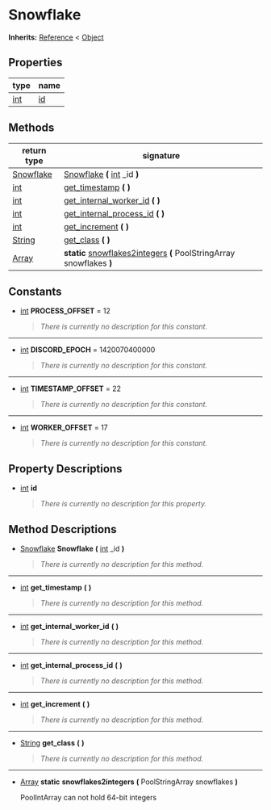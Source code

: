   
# Snowflake
  
**Inherits:** [Reference](https://docs.godotengine.org/en/3.5/classes/class_reference.html) < [Object](https://docs.godotengine.org/en/3.5/classes/class_object.html)  
  
  
## Properties
  
| type                                                              | name               |
|-------------------------------------------------------------------|--------------------|
| [int](https://docs.godotengine.org/en/3.5/classes/class_int.html) | [id](#property-id) |  
  
## Methods
  
| return type                                                             | signature                                                                                                         |
|-------------------------------------------------------------------------|-------------------------------------------------------------------------------------------------------------------|
| [Snowflake](./class_snowflake.md)                                       | [Snowflake](#method-Snowflake) **(** [int](https://docs.godotengine.org/en/3.5/classes/class_int.html) \_id **)** |
| [int](https://docs.godotengine.org/en/3.5/classes/class_int.html)       | [get\_timestamp](#method-get-timestamp) **(**  **)**                                                              |
| [int](https://docs.godotengine.org/en/3.5/classes/class_int.html)       | [get\_internal\_worker\_id](#method-get-internal-worker-id) **(**  **)**                                          |
| [int](https://docs.godotengine.org/en/3.5/classes/class_int.html)       | [get\_internal\_process\_id](#method-get-internal-process-id) **(**  **)**                                        |
| [int](https://docs.godotengine.org/en/3.5/classes/class_int.html)       | [get\_increment](#method-get-increment) **(**  **)**                                                              |
| [String](https://docs.godotengine.org/en/3.5/classes/class_string.html) | [get\_class](#method-get-class) **(**  **)**                                                                      |
| [Array](https://docs.godotengine.org/en/3.5/classes/class_array.html)   | **static** [snowflakes2integers](#method-snowflakes2integers) **(** PoolStringArray snowflakes **)**              |  
  
## Constants
  
- <a name="constant-PROCESS-OFFSET"></a>[int](https://docs.godotengine.org/en/3.5/classes/class_int.html) **PROCESS\_OFFSET** = 12  
  
	> *There is currently no description for this constant.*  
________________

- <a name="constant-DISCORD-EPOCH"></a>[int](https://docs.godotengine.org/en/3.5/classes/class_int.html) **DISCORD\_EPOCH** = 1420070400000  
  
	> *There is currently no description for this constant.*  
________________

- <a name="constant-TIMESTAMP-OFFSET"></a>[int](https://docs.godotengine.org/en/3.5/classes/class_int.html) **TIMESTAMP\_OFFSET** = 22  
  
	> *There is currently no description for this constant.*  
________________

- <a name="constant-WORKER-OFFSET"></a>[int](https://docs.godotengine.org/en/3.5/classes/class_int.html) **WORKER\_OFFSET** = 17  
  
	> *There is currently no description for this constant.*
  
  
## Property Descriptions
  
- <a name="property-id"></a>[int](https://docs.godotengine.org/en/3.5/classes/class_int.html) **id**  
  
	> *There is currently no description for this property.*
  
  
## Method Descriptions
  
- <a name="method-Snowflake"></a>[Snowflake](./class_snowflake.md) **Snowflake** **(** [int](https://docs.godotengine.org/en/3.5/classes/class_int.html) \_id **)**  
  
	> *There is currently no description for this method.*  
________________

- <a name="method-get-timestamp"></a>[int](https://docs.godotengine.org/en/3.5/classes/class_int.html) **get\_timestamp** **(**  **)**  
  
	> *There is currently no description for this method.*  
________________

- <a name="method-get-internal-worker-id"></a>[int](https://docs.godotengine.org/en/3.5/classes/class_int.html) **get\_internal\_worker\_id** **(**  **)**  
  
	> *There is currently no description for this method.*  
________________

- <a name="method-get-internal-process-id"></a>[int](https://docs.godotengine.org/en/3.5/classes/class_int.html) **get\_internal\_process\_id** **(**  **)**  
  
	> *There is currently no description for this method.*  
________________

- <a name="method-get-increment"></a>[int](https://docs.godotengine.org/en/3.5/classes/class_int.html) **get\_increment** **(**  **)**  
  
	> *There is currently no description for this method.*  
________________

- <a name="method-get-class"></a>[String](https://docs.godotengine.org/en/3.5/classes/class_string.html) **get\_class** **(**  **)**  
  
	> *There is currently no description for this method.*  
________________

- <a name="method-snowflakes2integers"></a>[Array](https://docs.godotengine.org/en/3.5/classes/class_array.html) **static** **snowflakes2integers** **(** PoolStringArray snowflakes **)**  
  
	PoolIntArray can not hold 64-bit integers
  
